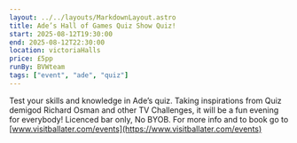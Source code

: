 ```yaml
---
layout: ../../layouts/MarkdownLayout.astro
title: Ade’s Hall of Games Quiz Show Quiz!
start: 2025-08-12T19:30:00
end: 2025-08-12T22:30:00
location: victoriaHalls
price: £5pp
runBy: BVWteam
tags: ["event", "ade", "quiz"]
---
```

Test your skills and knowledge in Ade’s quiz. Taking
inspirations from Quiz demigod Richard Osman and other TV Challenges, it will be a fun evening for everybody!
Licenced bar only, No BYOB.
For more info and to book go to [www.visitballater.com/events](https://www.visitballater.com/events)
